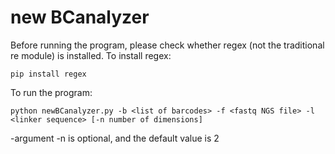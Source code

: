 # new BCanalyzer
Before running the program, please check whether regex (not the traditional re module) is installed. To install regex:
```
pip install regex
```
To run the program:
```
python newBCanalyzer.py -b <list of barcodes> -f <fastq NGS file> -l <linker sequence> [-n number of dimensions]
```
-argument -n is optional, and the default value is 2

